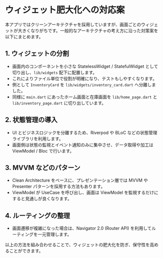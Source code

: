 # ウィジェット肥大化への対応案

本アプリではクリーンアーキテクチャを採用していますが、画面ごとのウィジェットが大きくなりがちです。一般的なアーキテクチャの考え方に沿った対策案を以下にまとめます。

## 1. ウィジェットの分割
- 画面内のコンポーネントを小さな StatelessWidget / StatefulWidget として切り出し、`lib/widgets` 配下に配置します。
- これによりファイル単位で役割が明確になり、テストもしやすくなります。
- 例として `InventoryCard` を `lib/widgets/inventory_card.dart` へ分離しました。
- 同様に `main.dart` にあったホーム画面と在庫画面を
  `lib/home_page.dart` と `lib/inventory_page.dart` に切り出しています。

## 2. 状態管理の導入
- UI とビジネスロジックを分離するため、Riverpod や BLoC などの状態管理ライブラリを利用します。
- 画面側は状態の監視とイベント通知のみに集中させ、データ取得や加工は ViewModel / Bloc で行います。

## 3. MVVM などのパターン
- Clean Architecture をベースに、プレゼンテーション層では MVVM や Presenter パターンを採用する方法もあります。
- ViewModel が UseCase を呼び出し、画面は ViewModel を監視するだけにすると見通しが良くなります。

## 4. ルーティングの整理
- 画面遷移が複雑になった場合は、Navigator 2.0 (Router API) を利用してルーティングを一元管理します。

以上の方法を組み合わせることで、ウィジェットの肥大化を防ぎ、保守性を高めることができます。
